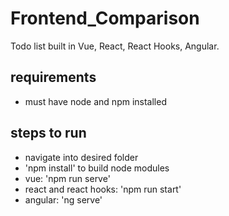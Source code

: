 # Frontend_Comparison

Todo list built in Vue, React, React Hooks, Angular.

## requirements

- must have node and npm installed

## steps to run

- navigate into desired folder
- 'npm install' to build node modules
- vue: 'npm run serve'
- react and react hooks: 'npm run start'
- angular: 'ng serve'
